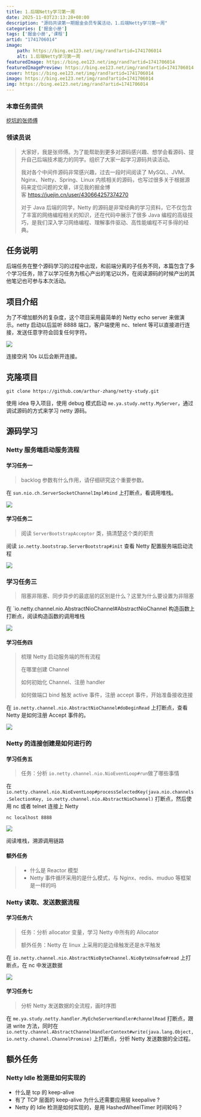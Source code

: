 ```yaml
---
title: 1.后端Netty学习第一周
date: 2025-11-03T23:13:28+08:00
description: "源码共读第一期掘金会员专属活动，1.后端Netty学习第一周"
categories: ['掘金小册']
tags: ['掘金小册','课程']
artid: "1741706014"
image:
    path: https://bing.ee123.net/img/rand?artid=1741706014
    alt: 1.后端Netty学习第一周
featuredImage: https://bing.ee123.net/img/rand?artid=1741706014
featuredImagePreview: https://bing.ee123.net/img/rand?artid=1741706014
cover: https://bing.ee123.net/img/rand?artid=1741706014
image: https://bing.ee123.net/img/rand?artid=1741706014
img: https://bing.ee123.net/img/rand?artid=1741706014
---
```


### 本章任务提供
[挖坑的张师傅](https://juejin.cn/user/430664257374270)

### 领读员说
> 大家好，我是张师傅。为了能帮助到更多对源码感兴趣、想学会看源码、提升自己后端技术能力的同学。组织了大家一起学习源码共读活动。
> 
> 我对各个中间件源码非常感兴趣，过去一段时间阅读了 MySQL、JVM、Nginx、Netty、Spring、Linux 内核相关的源码，也写过很多关于根据源码来定位问题的文章，详见我的掘金博客 <https://juejin.cn/user/430664257374270>
> 
> 对于 Java 后端的同学，Netty 的源码是非常经典的学习资料，它不仅包含了丰富的网络编程相关的知识，还在代码中展示了很多 Java 编程的高级技巧，是我们深入学习网络编程、理解事件驱动、高性能编程不可多得的经典。

## 任务说明
后端任务在整个源码学习的过程中出现，和前端分离的子任务不同，本篇包含了多个学习任务，除了以学习任务为核心产出的笔记以外，在阅读源码的时候产出的其他笔记也可参与本次活动。

## 项目介绍

为了不增加额外的复杂度，这个项目采用最简单的 Netty echo server 来做演示。netty 启动以后监听 8888 端口，客户端使用 nc、telent 等可以直接进行连接，发送任意字符会回复任何字符。


![](https://p3-juejin.byteimg.com/tos-cn-i-k3u1fbpfcp/ddb331defa724df2b3fad3e60e558674~tplv-k3u1fbpfcp-zoom-1.image)

连接空闲 10s 以后会断开连接。

## 克隆项目


```
git clone https://github.com/arthur-zhang/netty-study.git
```

使用 idea 导入项目，使用 debug 模式启动 `me.ya.study.netty.MyServer`，通过调试源码的方式来学习 netty 源码。

## 源码学习

### Netty 服务端启动服务流程
#### 学习任务一

> backlog 参数有什么作用，请仔细研究这个重要参数。

在 `sun.nio.ch.ServerSocketChannelImpl#bind` 上打断点，看调用堆栈。


![](https://p3-juejin.byteimg.com/tos-cn-i-k3u1fbpfcp/9bc269ad577448f3a327dc5624389057~tplv-k3u1fbpfcp-zoom-1.image)

#### 学习任务二
> 阅读 `ServerBootstrapAcceptor` 类，搞清楚这个类的职责

阅读 `io.netty.bootstrap.ServerBootstrap#init` 查看 Netty 配置服务端启动流程

![](https://p3-juejin.byteimg.com/tos-cn-i-k3u1fbpfcp/d48f58dbff844a3898efb2a8aa4f1ec7~tplv-k3u1fbpfcp-zoom-1.image)

### 学习任务三
> 阻塞非阻塞、同步异步的最底层的区别是什么？这里为什么要设置为非阻塞

在 `io.netty.channel.nio.AbstractNioChannel#AbstractNioChannel 构造函数上打断点，阅读构造函数的调用堆栈


![](https://p3-juejin.byteimg.com/tos-cn-i-k3u1fbpfcp/1307c19787354748a6d2f8841771f8c2~tplv-k3u1fbpfcp-zoom-1.image)

#### 学习任务四
> 梳理 Netty 启动服务端的所有流程
> 
> 在哪里创建 Channel
> 
> 如何初始化 Channel、注册 handler
> 
> 如何做端口 bind 触发 active 事件，注册 accept 事件，开始准备接收连接


在 `io.netty.channel.nio.AbstractNioChannel#doBeginRead` 上打断点，查看 Netty 是如何注册 Accept 事件的。

![](https://p3-juejin.byteimg.com/tos-cn-i-k3u1fbpfcp/065b66259b524f5ca9c01e8080786f11~tplv-k3u1fbpfcp-zoom-1.image)


### Netty 的连接创建是如何进行的

#### 学习任务五
> 任务：分析 `io.netty.channel.nio.NioEventLoop#run`做了哪些事情

在 `io.netty.channel.nio.NioEventLoop#processSelectedKey(java.nio.channels.SelectionKey, io.netty.channel.nio.AbstractNioChannel)` 打断点，然后使用 nc 或者 telnet 连接上 Netty

```
nc localhost 8888
```


![](https://p3-juejin.byteimg.com/tos-cn-i-k3u1fbpfcp/f1ec45c5bad942aaa3b808dadf21a3e1~tplv-k3u1fbpfcp-zoom-1.image)

阅读堆栈，溯源调用链路


#### 额外任务
> - 什么是 Reactor 模型
> - Netty 事件循环采用的是什么模式，与 Nginx、redis、muduo 等框架是一样的吗



### Netty 读取、发送数据流程

#### 学习任务六

> 任务：分析 allocator 变量，学习 Netty 中所有的 Allocator
> 
> 额外任务：Netty 在 linux 上采用的是边缘触发还是水平触发

在 `io.netty.channel.nio.AbstractNioByteChannel.NioByteUnsafe#read` 上打断点，在 nc 中发送数据

![](https://p3-juejin.byteimg.com/tos-cn-i-k3u1fbpfcp/ad94cac133f6470b8093d6158e8d2625~tplv-k3u1fbpfcp-zoom-1.image)

#### 学习任务七
> 分析 Netty 发送数据的全流程，画时序图

在 `me.ya.study.netty.handler.MyEchoServerHandler#channelRead` 打断点，跟进 write 方法，同时在 `io.netty.channel.AbstractChannelHandlerContext#write(java.lang.Object, io.netty.channel.ChannelPromise)` 上打断点，分析 Netty 发送数据的全过程。



## 额外任务

### Netty Idle 检测是如何实现的

- 什么是 tcp 的 keep-alive
- 有了 TCP 层面的 keep-alive 为什么还需要应用层 keepalive ?
- Netty 的 Idle 检测是如何实现的，是用 HashedWheelTimer 时间轮吗？
